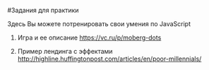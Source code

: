 #Задания для практики

Здесь Вы можете потренировать свои умения по JavaScript


1. Игра и ее описание
https://vc.ru/p/moberg-dots

2. Пример лендинга с эффектами
http://highline.huffingtonpost.com/articles/en/poor-millennials/
